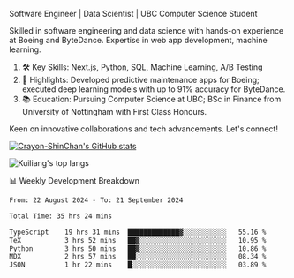 Software Engineer | Data Scientist | UBC Computer Science Student

Skilled in software engineering and data science with hands-on experience at Boeing and ByteDance. Expertise in web app development, machine learning.

1. 🛠 Key Skills: Next.js, Python, SQL, Machine Learning, A/B Testing
2. 💼 Highlights: Developed predictive maintenance apps for Boeing; executed deep learning models with up to 91% accuracy for ByteDance.
3. 📚 Education: Pursuing Computer Science at UBC; BSc in Finance from University of Nottingham with First Class Honours.

Keen on innovative collaborations and tech advancements. Let's connect!

[![Crayon-ShinChan's GitHub stats](https://github-readme-stats.vercel.app/api?username=mengxi-ream)](https://github.com/anuraghazra/github-readme-stats)

![Kuiliang's top langs](https://github-readme-stats.vercel.app/api/top-langs?username=mengxi-ream&&hide=tex,jupyter%20notebook,mdx,scss)

📊 Weekly Development Breakdown

<!--START_SECTION:waka-->

```txt
From: 22 August 2024 - To: 21 September 2024

Total Time: 35 hrs 24 mins

TypeScript    19 hrs 31 mins  █████████████▓░░░░░░░░░░░   55.16 %
TeX           3 hrs 52 mins   ██▓░░░░░░░░░░░░░░░░░░░░░░   10.95 %
Python        3 hrs 50 mins   ██▓░░░░░░░░░░░░░░░░░░░░░░   10.86 %
MDX           2 hrs 57 mins   ██░░░░░░░░░░░░░░░░░░░░░░░   08.34 %
JSON          1 hr 22 mins    █░░░░░░░░░░░░░░░░░░░░░░░░   03.89 %
```

<!--END_SECTION:waka-->
